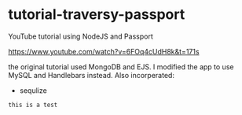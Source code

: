 # tutorial-traversy-passport
YouTube tutorial using NodeJS and Passport

https://www.youtube.com/watch?v=6FOq4cUdH8k&t=171s

the original tutorial used MongoDB and EJS. I modified the app to use MySQL and Handlebars instead. Also incorperated:
+ sequlize

`this is a test`
